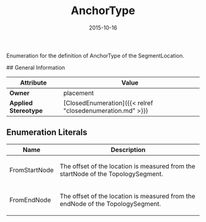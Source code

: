 ﻿---
title: AnchorType
toc: false
type: specs
date: "2015-10-16"
draft: false
specification: VEC
version: 1.1.2
documentType: "Recommendation"
elementType: Class
classes:
  - AnchorType
menu_name: vec-1.1.2
---
<p> Enumeration for the definition of AnchorType of the SegmentLocation.      </p>
## General Information

| Attribute               | Value |
|-------------------------|-------|
| **Owner**               | placement |
| **Applied Stereotype**  | [ClosedEnumeration]({{< relref "closedenumeration.md" >}})<br/>  |

## Enumeration Literals
| Name          | **Description** |
|---------------|-----------------|
| FromStartNode | <p> The offset of the location is measured from the startNode of the TopologySegment.      </p> |
| FromEndNode | <p> The offset of the location is measured from the endNode of the TopologySegment.      </p> |
